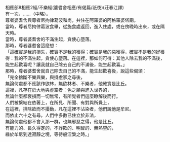 相應部8相應2經/不樂經(婆耆舍相應/有偈篇/祇夜)(莊春江譯)  
有一次，……（中略）。  
尊者婆耆舍與尊者尼拘律葛波和尚，共住在阿羅婆的阿格羅婆塔廟。  
當時，尊者尼拘律葛波食畢，從施食處返回，進入住處，或在傍晚時出來，或在隔天時。  
當時，尊者婆耆舍的不滿生起，貪使心墮落。  
那時，尊者婆耆舍這麼想：  
「這確實是我的損失，確實不是我的獲得；確實是我的惡獲得，確實不是我的好獲得：我的不滿生起，貪使心墮落。在這裡，那如何可得：其他人除去我的不滿後，能生起歡喜呢？讓我就自己除去自己的不滿後，能生起歡喜。」  
那時，尊者婆耆舍就自己除去自己的不滿，能生起歡喜後，說這些偈頌：  
「完全捨斷不樂與樂，與掛慮家之尋後，  
無論何處都不應該作欲林，無欲林者、不樂者，他確實是比丘。  
這裡，凡存在於大地與虛空者：色之類與進入世界的，  
無論什麼都衰損而一切無常，有所覺者們這麼瞭解後而行。  
人們被繫結在依著上，在所見、所聞、有對與所覺上，  
在這裡，排除欲而不擾動，凡在這裡不沾染者，他們說他是牟尼。  
而依止六十之有尋，人們中多數已住立於非法，  
無論何處他都不會入那一群，也無邪惡之得，他是比丘。  
有能力的、長久得定的，不詐欺的、明智的、無熱望的，  
緣於牟尼到達寂靜之境，等待般涅槃之時。」  
  
  
